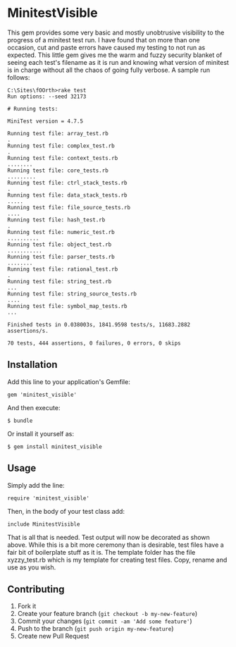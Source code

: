 # MinitestVisible

This gem provides some very basic and mostly unobtrusive visibility to the
progress of a minitest test run. I have found that on more than one occasion,
cut and paste errors have caused my testing to not run as expected. This
little gem gives me the warm and fuzzy security blanket of seeing each test's
filename as it is run and knowing what version of minitest is in charge without
all the chaos of going fully verbose. A sample run follows:

    C:\Sites\fOOrth>rake test
    Run options: --seed 32173

    # Running tests:

    MiniTest version = 4.7.5

    Running test file: array_test.rb
    .
    Running test file: complex_test.rb
    .
    Running test file: context_tests.rb
    ........
    Running test file: core_tests.rb
    .........
    Running test file: ctrl_stack_tests.rb
    .
    Running test file: data_stack_tests.rb
    .....
    Running test file: file_source_tests.rb
    ....
    Running test file: hash_test.rb
    .
    Running test file: numeric_test.rb
    ..........
    Running test file: object_test.rb
    ...........
    Running test file: parser_tests.rb
    ........
    Running test file: rational_test.rb
    .
    Running test file: string_test.rb
    ...
    Running test file: string_source_tests.rb
    ....
    Running test file: symbol_map_tests.rb
    ...

    Finished tests in 0.038003s, 1841.9598 tests/s, 11683.2882 assertions/s.

    70 tests, 444 assertions, 0 failures, 0 errors, 0 skips

## Installation

Add this line to your application's Gemfile:

    gem 'minitest_visible'

And then execute:

    $ bundle

Or install it yourself as:

    $ gem install minitest_visible

## Usage

Simply add the line:

    require 'minitest_visible'

Then, in the body of your test class add:

    include MinitestVisible

That is all that is needed. Test output will now be decorated as shown above.
While this is a bit more ceremony than is desirable, test files have a fair bit
of boilerplate stuff as it is. The template folder has the file xyzzy_test.rb
which is my template for creating test files. Copy, rename and use as you wish.

## Contributing

1. Fork it
2. Create your feature branch (`git checkout -b my-new-feature`)
3. Commit your changes (`git commit -am 'Add some feature'`)
4. Push to the branch (`git push origin my-new-feature`)
5. Create new Pull Request
